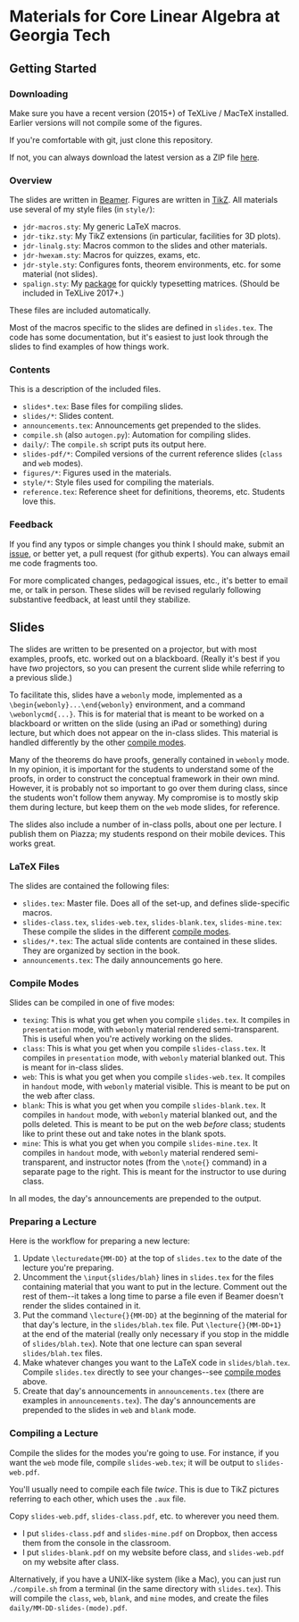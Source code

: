 
# Materials for Core Linear Algebra at Georgia Tech

## Getting Started

### Downloading

Make sure you have a recent version (2015+) of TeXLive / MacTeX installed.  Earlier versions will not compile some of the figures.

If you're comfortable with git, just clone this repository.

If not, you can always download the latest version as a ZIP file [here](https://github.com/QBobWatson/ref-155x/archive/master.zip).

### Overview

The slides are written in [Beamer](http://ctan.org/pkg/beamer).  Figures are written in [TikZ](http://ctan.org/pkg/pgf).  All materials use several of my style files (in `style/`):
* `jdr-macros.sty`: My generic LaTeX macros.
* `jdr-tikz.sty`: My TikZ extensions (in particular, facilities for 3D plots).
* `jdr-linalg.sty`: Macros common to the slides and other materials.
* `jdr-hwexam.sty`: Macros for quizzes, exams, etc.
* `jdr-style.sty`: Configures fonts, theorem environments, etc. for some material (not slides).
* `spalign.sty`: My [package](http://ctan.org/pkg/spalign) for quickly typesetting matrices.  (Should be included in TeXLive 2017+.)

These files are included automatically.

Most of the macros specific to the slides are defined in `slides.tex`.  The code has some documentation, but it's easiest to just look through the slides to find examples of how things work.

### Contents

This is a description of the included files.
* `slides*.tex`: Base files for compiling slides.
* `slides/*`: Slides content.
* `announcements.tex`: Announcements get prepended to the slides.
* `compile.sh` (also `autogen.py`): Automation for compiling slides.
* `daily/`: The `compile.sh` script puts its output here.
* `slides-pdf/*`: Compiled versions of the current reference slides (`class` and `web` modes).
* `figures/*`: Figures used in the materials.
* `style/*`: Style files used for compiling the materials.
* `reference.tex`: Reference sheet for definitions, theorems, etc.  Students love this.

### Feedback

If you find any typos or simple changes you think I should make, submit an [issue](https://github.com/QBobWatson/ref-155x/issues), or better yet, a pull request (for github experts).  You can always email me code fragments too.

For more complicated changes, pedagogical issues, etc., it's better to email me, or talk in person.  These slides will be revised regularly following substantive feedback, at least until they stabilize.

## Slides

The slides are written to be presented on a projector, but with most examples, proofs, etc. worked out on a blackboard.  (Really it's best if you have *two* projectors, so you can present the current slide while referring to a previous slide.)

To facilitate this, slides have a `webonly` mode, implemented as a `\begin{webonly}...\end{webonly}` environment, and a command `\webonlycmd{...}`.  This is for material that is meant to be worked on a blackboard or written on the slide (using an iPad or something) during lecture, but which does not appear on the in-class slides.  This material is handled differently by the other [compile modes](#compile-modes).

Many of the theorems do have proofs, generally contained in `webonly` mode.  In my opinion, it is important for the students to understand some of the proofs, in order to construct the conceptual framework in their own mind.  However, it is probably not so important to go over them during class, since the students won't follow them anyway.  My compromise is to mostly skip them during lecture, but keep them on the `web` mode slides, for reference.

The slides also include a number of in-class polls, about one per lecture.  I publish them on Piazza; my students respond on their mobile devices.  This works great.

### LaTeX Files

The slides are contained the following files:
* `slides.tex`: Master file.  Does all of the set-up, and defines slide-specific macros.
* `slides-class.tex`, `slides-web.tex`, `slides-blank.tex`, `slides-mine.tex`: These compile the slides in the different [compile modes](#compile-modes).
* `slides/*.tex`: The actual slide contents are contained in these slides.  They are organized by section in the book.
* `announcements.tex`: The daily announcements go here.

### Compile Modes

Slides can be compiled in one of five modes:
* `texing`: This is what you get when you compile `slides.tex`.  It compiles in `presentation` mode, with `webonly` material rendered semi-transparent.  This is useful when you're actively working on the slides.
* `class`: This is what you get when you compile `slides-class.tex`.  It compiles in `presentation` mode, with `webonly` material blanked out.  This is meant for in-class slides.
* `web`: This is what you get when you compile `slides-web.tex`.  It compiles in `handout` mode, with `webonly` material visible.  This is meant to be put on the web after class.
* `blank`: This is what you get when you compile `slides-blank.tex`.  It compiles in `handout` mode, with `webonly` material blanked out, and the polls deleted.  This is meant to be put on the web *before* class; students like to print these out and take notes in the blank spots.
* `mine`: This is what you get when you compile `slides-mine.tex`.  It compiles in `handout` mode, with `webonly` material rendered semi-transparent, and instructor notes (from the `\note{}` command) in a separate page to the right.  This is meant for the instructor to use during class.

In all modes, the day's announcements are prepended to the output.

### Preparing a Lecture

Here is the workflow for preparing a new lecture:

1. Update `\lecturedate{MM-DD}` at the top of `slides.tex` to the date of the lecture you're preparing.
2. Uncomment the `\input{slides/blah}` lines in `slides.tex` for the files containing material that you want to put in the lecture.  Comment out the rest of them--it takes a long time to parse a file even if Beamer doesn't render the slides contained in it.
3. Put the command `\lecture{}{MM-DD}` at the beginning of the material for that day's lecture, in the `slides/blah.tex` file.  Put `\lecture{}{MM-DD+1}` at the end of the material (really only necessary if you stop in the middle of `slides/blah.tex`).  Note that one lecture can span several `slides/blah.tex` files.
4. Make whatever changes you want to the LaTeX code in `slides/blah.tex`.  Compile `slides.tex` directly to see your changes--see [compile modes](#compile-modes) above.
5. Create that day's announcements in `announcements.tex` (there are examples in `announcements.tex`).  The day's announcements are prepended to the slides in `web` and `blank` mode.

### Compiling a Lecture

Compile the slides for the modes you're going to use.  For instance, if you want the `web` mode file, compile `slides-web.tex`; it will be output to `slides-web.pdf`.

You'll usually need to compile each file *twice*.  This is due to TikZ pictures referring to each other, which uses the `.aux` file.

Copy `slides-web.pdf`, `slides-class.pdf`, etc. to wherever you need them. 
* I put `slides-class.pdf` and `slides-mine.pdf` on Dropbox, then access them from the console in the classroom.
* I put `slides-blank.pdf` on my website before class, and `slides-web.pdf` on my website after class.

Alternatively, if you have a UNIX-like system (like a Mac), you can just run `./compile.sh` from a terminal (in the same directory with `slides.tex`).  This will compile the `class`, `web`, `blank`, and `mine` modes, and create the files `daily/MM-DD-slides-(mode).pdf`.

